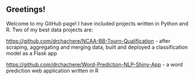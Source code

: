 ## Greetings!

Welcome to my GitHub page!  I have included projects written in Python and R.  Two of my best data projects are:

<https://github.com/drchachere/NCAA-BB-Tourn-Qualification> - after scraping, aggregating and merging data, built and deployed a classification model as a Flask app

<https://github.com/drchachere/Word-Prediction-NLP-Shiny-App> - a word prediction web application written in R
